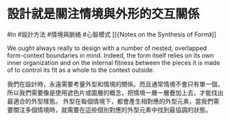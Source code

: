 # 設計就是關注情境與外形的交互關係
#ln #設計方法 #情境與脈絡 #心智模式 
[[《Notes on the Synthesis of Form》]]

We ought always really to design with a number of nested, overlapped form-context boundaries in mind. Indeed, the form itself relies on its own inner organization and on the internal fitness between the pieces it is made of to control its fit as a whole to the context outside.

我們在設計時，永遠需要考量外型和情境的關係。而且通常情境不會只有單一個，所以我們需要像是使用遮色片或圖層的概念，把情境一層一層疊加上去，才能找出最適合的外型樣態。
外型在每個情境下，都會產生相對應的外型元素，當我們需要關注多個情境時，就需要在這些個別對應的外型元素中找到最協調的狀態。
